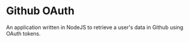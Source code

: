 # Github OAuth
An application written in NodeJS to retrieve a user's data in Github using OAuth tokens.
